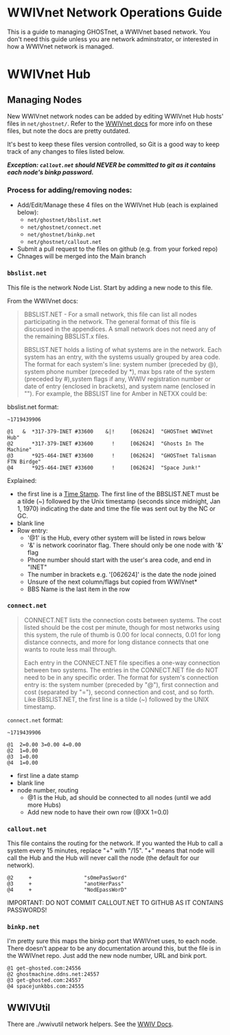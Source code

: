 # WWIVnet Network Operations Guide

This is a guide to managing GHOSTnet, a WWIVnet based network. You don't need this guide unless you are network adminstrator, or interested in how a WWIVnet network is managed.


# WWIVnet Hub
## Managing Nodes
New WWIVnet network nodes can be added by editing WWIVnet Hub hosts' files in `net/ghostnet/`. Refer to the [WWIVnet docs]([https://](https://docs.wwivbbs.org/en/latest/archive/net37_docs/)) for more info on these files, but note the docs are pretty outdated.

It's best to keep these files version controlled, so Git is a good way to keep track of any changes to files listed below.

***Exception: `callout.net` should NEVER be committed to git as it contains each node's binkp password.***

### Process for adding/removing nodes:

- Add/Edit/Manage these 4 files on the WWIVnet Hub (each is explained below):
  - `net/ghostnet/bbslist.net`
  - `net/ghostnet/connect.net`
  - `net/ghostnet/binkp.net`
  - `net/ghostnet/callout.net`
- Submit a pull request to the files on github (e.g. from your forked repo)
- Chnages will be merged into the Main branch

### `bbslist.net`
This file is the network Node List. Start by adding a new node to this file.

From the WWIVnet docs:  

> BBSLIST.NET -  For a small network, this file can list all nodes participating in the network.  The general format of this file is discussed in the appendices.  A small network does not need any of the remaining BBSLIST.x files. 
>
> BBSLIST.NET holds a listing of what systems are in the network. Each system has an entry, with the systems usually grouped by area code. The format for each system's line: system number  (preceded by @), system phone number (preceded by *), max bps rate of the system (preceded by #),system flags if any, WWIV registration number or date of entry (enclosed in brackets), and system name (enclosed in ""). For example, the BBSLIST line for Amber in NETXX could be:

bbslist.net format:

```
~1719439906

@1   &  *317-379-INET #33600    &|!     [062624]  "GHOSTnet WWIVnet Hub"                
@2      *317-379-INET #33600      !     [062624]  "Ghosts In The Machine"
@3      *925-464-INET #33600      !     [062624]  "GHOSTnet Talisman FTN Birdge"  
@4      *925-464-INET #33600      !     [062624]  "Space Junk!"  
```

Explained:
- the first line is a [Time Stamp]([https://](https://timestampgenerator.com/)). The first line of the BBSLIST.NET must be a tilde (~) followed by the Unix timestamp (seconds since midnight, Jan 1, 1970) indicating the date and time the file was sent out by the NC or GC.
- blank line
- Row entry:
  - '@1' is the Hub, every other system will be listed in rows below
  - '&' is network coorinator flag. There should only be one node with '&' flag
  - Phone number should start with the user's area code, and end in "INET"
  - The number in brackets e.g. '[062624]' is the date the node joined
  - Unsure of the next column/flags but copied from WWIVnet*
  - BBS Name is the last item in the row

### `connect.net`
> CONNECT.NET lists the connection costs between systems. The cost listed should be the cost per minute, though for most networks using this system, the rule of thumb is 0.00 for local connects, 0.01 for long distance connects, and more for long distance connects that one wants to route less mail through.
>
> Each entry in the CONNECT.NET file specifies a one-way connection between two systems. The entries in the CONNECT.NET file do NOT need to be in any specific order. The format for system's connection entry is: the system number (preceded by "@"), first connection and cost (separated by "="), second connection and cost, and so forth. Like BBSLIST.NET, the first line is a tilde (~) followed by the UNIX timestamp.

`connect.net` format:

```
~1719439906

@1  2=0.00 3=0.00 4=0.00                                            
@2  1=0.00 
@3  1=0.00
@4  1=0.00
```

- first line a date stamp
- blank line
- node number, routing
  - @1 is the Hub, ad should be connected to all nodes (until we add more Hubs)
  - Add new node to have their own row (@XX 1=0.0)

### `callout.net`
This file contains the routing for the network. If you wanted the Hub to call a system every 15 minutes, replace "+" with "/15". "+" means that node will call the Hub and the Hub will never call the node (the default for our network).

```
@2     +                 "sOmePasSword"
@3     +                 "anotHerPass"
@4     +                 "NodEpassWorD"
```

IMPORTANT: DO NOT COMMIT CALLOUT.NET TO GITHUB AS IT CONTAINS PASSWORDS! 

### `binkp.net`
I'm pretty sure this maps the binkp port that WWIVnet uses, to each node. There doesn't appear to be any documentation around this, but the file is in the WWIVnet repo. Just add the new node number, URL and bink port.

```
@1 get-ghosted.com:24556
@2 ghostmachine.ddns.net:24557
@3 get-ghosted.com:24557
@4 spacejunkbbs.com:24555
```

## WWIVUtil
There are ./wwivutil network helpers. See the [WWIV Docs]([https://](https://docs.wwivbbs.org/en/latest/wwivutil/#wwivutil-net)).
